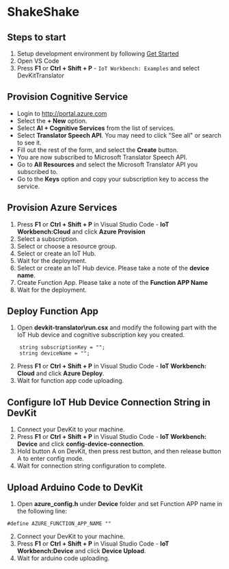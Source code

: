 # ShakeShake

## Steps to start

1. Setup development environment by following [Get Started](https://microsoft.github.io/azure-iot-developer-kit/docs/get-started/)
2. Open VS Code
3. Press **F1** or **Ctrl + Shift + P** - `IoT Workbench: Examples` and select DevKitTranslator

## Provision Cognitive Service
  * Login to http://portal.azure.com
  * Select the **+ New** option.
  * Select **AI + Cognitive Services** from the list of services.
  * Select **Translator Speech API**. You may need to click "See all" or search to see it.
  * Fill out the rest of the form, and select the **Create** button.
  * You are now subscribed to Microsoft Translator Speech API.
  * Go to **All Resources** and select the Microsoft Translator API you subscribed to.
  * Go to the **Keys** option and copy your subscription key to access the service.

## Provision Azure Services

1. Press **F1** or **Ctrl + Shift + P** in Visual Studio Code - **IoT Workbench:Cloud** and click **Azure Provision**
2. Select a subscription.
3. Select or choose a resource group.
4. Select or create an IoT Hub.
5. Wait for the deployment.
6. Select or create an IoT Hub device. Please take a note of the **device name**.
7. Create Function App. Please take a note of the **Function APP Name**
8. Wait for the deployment.

## Deploy Function App
1. Open **devkit-translator\run.csx** and modify the following part with the IoT Hub device and cognitive subscription key you created.
```
    string subscriptionKey = "";
    string deviceName = "";
```

2. Press **F1** or **Ctrl + Shift + P** in Visual Studio Code - **IoT Workbench: Cloud** and click **Azure Deploy**.
3. Wait for function app code uploading.

## Configure IoT Hub Device Connection String in DevKit

1. Connect your DevKit to your machine.
2. Press **F1** or **Ctrl + Shift + P** in Visual Studio Code - **IoT Workbench: Device** and click **config-device-connection**.
3. Hold button A on DevKit, then press rest button, and then release button A to enter config mode.
4. Wait for connection string configuration to complete.

## Upload Arduino Code to DevKit

1. Open **azure_config.h** under **Device** folder and set Function APP name in the following line:
```
#define AZURE_FUNCTION_APP_NAME ""
```

2. Connect your DevKit to your machine.
3. Press **F1** or **Ctrl + Shift + P** in Visual Studio Code - **IoT Workbench:Device** and click **Device Upload**.
4. Wait for arduino code uploading.